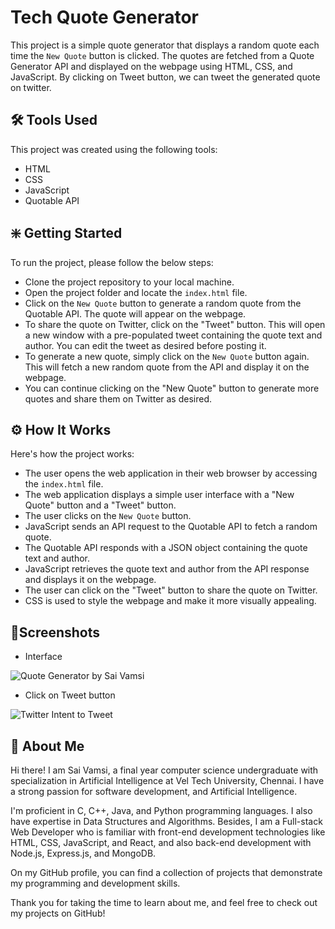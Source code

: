 # Tech Quote Generator

This project is a simple quote generator that displays a random quote each time the `New Quote` button is clicked. The quotes are fetched from a Quote Generator API and displayed on the webpage using HTML, CSS, and JavaScript. By clicking on Tweet button, we can tweet the generated quote on twitter.

## 🛠️ Tools Used

This project was created using the following tools:

- HTML
- CSS
- JavaScript
- Quotable API


## ❇️ Getting Started

To run the project, please follow the below steps:

- Clone the project repository to your local machine.
- Open the project folder and locate the `index.html` file.
- Click on the `New Quote` button to generate a random quote from the Quotable API. The quote will appear on the webpage.
- To share the quote on Twitter, click on the "Tweet" button. This will open a new window with a pre-populated tweet containing the quote text and author. You can edit the tweet as desired before posting it.
- To generate a new quote, simply click on the `New Quote` button again. This will fetch a new random quote from the API and display it on the webpage.
- You can continue clicking on the "New Quote" button to generate more quotes and share them on Twitter as desired.

## ⚙️ How It Works

Here's how the project works:

- The user opens the web application in their web browser by accessing the `index.html` file.
- The web application displays a simple user interface with a "New Quote" button and a "Tweet" button.
- The user clicks on the `New Quote` button.
- JavaScript sends an API request to the Quotable API to fetch a random quote.
- The Quotable API responds with a JSON object containing the quote text and author.
- JavaScript retrieves the quote text and author from the API response and displays it on the webpage.
- The user can click on the "Tweet" button to share the quote on Twitter.
- CSS is used to style the webpage and make it more visually appealing.

## 📸Screenshots

- Interface

![Quote Generator by Sai Vamsi](https://user-images.githubusercontent.com/117112672/225022367-8f4ba743-cb6f-4eb7-b622-5be2deee77e6.png)

- Click on Tweet button

![Twitter Intent to Tweet](https://user-images.githubusercontent.com/117112672/225022887-3c3b8fc3-a776-431f-900b-0bd3236d1ee1.png)

## 🚀 About Me
Hi there! I am Sai Vamsi, a final year computer science undergraduate with specialization in Artificial Intelligence at Vel Tech University, Chennai. I have a strong passion for software development, and Artificial Intelligence.

I'm proficient in C, C++, Java, and Python programming languages. I also have expertise in Data Structures and Algorithms. Besides, I am a Full-stack Web Developer who is familiar with front-end development technologies like HTML, CSS, JavaScript, and React, and also back-end development with Node.js, Express.js, and MongoDB.

On my GitHub profile, you can find a collection of projects that demonstrate my programming and development skills. 

Thank you for taking the time to learn about me, and feel free to check out my projects on GitHub!

